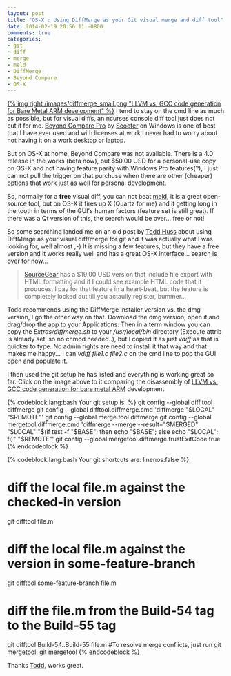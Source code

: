 ```yaml
---
layout: post
title: "OS-X : Using DiffMerge as your Git visual merge and diff tool"
date: 2014-02-19 20:56:11 -0800
comments: true
categories: 
- git
- diff
- merge 
- meld
- DiffMerge
- Beyond Compare
- OS-X
---
```

[{% img right /images/diffmerge_small.png "LLVM vs. GCC code generation for Bare Metal ARM development" %}](/images/diffmerge_large.png)
I tend to stay on the cmd line as much as possible, but for visual diffs, an ncurses console diff tool just does not cut it for me. [Beyond Compare Pro](http://www.scootersoftware.com/moreinfo.php) by [Scooter](http://www.scootersoftware.com/index.php) on Windows is one of best that I have ever used and with licenses at work I never had to worry about not having it on a work desktop or laptop. 

But on OS-X at home, Beyond Compare was not available. There is a 4.0 release in the works (beta now), but $50.00 USD for a personal-use copy on OS-X and not having feature parity with Windows Pro features(?), I just can not pull the trigger on that purchuse when there are other 
(cheaper) options that work just as well for personal development.

So, normally for a **free** visual diff, you can not beat [meld](http://meldmerge.org), it is a great open-source tool, but on OS-X it fires up X (Quartz for me) and it getting long in the tooth in terms of the GUI's human factors (feature set is still great). If there was a Qt version of this, the search would be over... free or not!

So some searching landed me on an old post by [Todd Huss](http://twobitlabs.com/2011/08/install-diffmerge-git-mac-os-x/) about using DiffMerge as your visual diff/merge for git and it was actually what I was looking for, well almost ;-) It is missing a few features, but they have a free version and it works really well and has a great OS-X interface... search is over for now... 

> [SourceGear](http://www.sourcegear.com/diffmerge/) has a $19.00 USD version that include file export with HTML formatting and if I could see example HTML code that it produces, I pay for that feature in a heart-beat, but the feature is completely locked out till you actaully register, bummer...

Todd recommends using the DiffMerge installer version vs. the dmg version, I go the other way on that. Download the dmg version, open it and drag/drop the app to your Applications. Then in a term window you can copy the *Extras/diffmerge.sh* to your */usr/local/bin* directory (Execute attrib is already set, so no chmod needed..), but I copied it as just *vdiff* as that is quicker to type. No admin rights are need to install it that way and that makes me happy... I can *vdiff file1.c file2.c* on the cmd line to pop the GUI open and populate it.

I then used the git setup he has listed and everything is working great so far. Click on the image above to it comparing the disassembly of [LLVM vs. GCC code generation for bare metal ARM](/images/diffmerge_large.png) development.

{% codeblock lang:bash Your git setup is: %}
git config --global diff.tool diffmerge
git config --global difftool.diffmerge.cmd 'diffmerge "$LOCAL" "$REMOTE"'
git config --global merge.tool diffmerge
git config --global mergetool.diffmerge.cmd 'diffmerge --merge --result="$MERGED" "$LOCAL" "$(if test -f "$BASE"; then echo "$BASE"; else echo "$LOCAL"; fi)" "$REMOTE"'
git config --global mergetool.diffmerge.trustExitCode true
{% endcodeblock %}

{% codeblock lang:bash Your git shortcuts are: linenos:false %}
# diff the local file.m against the checked-in version
git difftool file.m
# diff the local file.m against the version in some-feature-branch
git difftool some-feature-branch file.m
# diff the file.m from the Build-54 tag to the Build-55 tag
git difftool Build-54..Build-55 file.m
#To resolve merge conflicts, just run git mergetool:
git mergetool
{% endcodeblock %}

Thanks [Todd](http://twobitlabs.com), works great.
